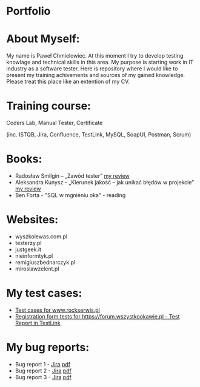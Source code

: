 # Portfolio
# About Myself:
My name is Paweł Chmielowiec. At this moment I try to develop testing knowlage and technical skills in this area. My purpose is starting work in IT industry as a software tester. Here is repository where I would like to present my training achivements and sources of my gained knowledge. Please treat this place like an extention of my CV.

# Training course:
Coders Lab, Manual Tester, Certificate 

(inc. ISTQB, Jira, Confluence, TestLink, MySQL, SoapUI, Postman, Scrum)

# Books:
- Radosław Smilgin – „Zawód tester” [ my review]( https://docs.google.com/document/d/e/2PACX-1vSbMxZfJYXAxKm62UjhD-tSIVHTDBDFi4V9wA8NlSya-RzrkxtAPk6b-3034XIW6z4wb5OEO8CtLEO5/pub)
- Aleksandra Kunysz – „Kierunek jakość – jak unikać błędów w projekcie” [ my review](https://docs.google.com/document/d/e/2PACX-1vSo35vez4BDS52A_CUV-xD9OYC_avi0K8_TqASjCdoV2TQn3lPa4i0rsu6C3ictvxse-9xdAOQBpc46/pub)
- Ben Forta - "SQL w mgnieniu oka" - reading

	
# Websites:
- wyszkolewas.com.pl
- testerzy.pl
- justgeek.it
- nieinformtyk.pl
- remigiuszbednarczyk.pl
- miroslawzelent.pl

# My test cases:
  - [Test cases for www.rockserwis.pl ]( https://docs.google.com/spreadsheets/d/e/2PACX-1vQprzFVOpsGn-Oiv9mvud2Yh2epm-vZAanHiP-jN-Jtx_BRDWDxlrl0zDa4OqI_3t4_uD2fi6oDEhgX/pubhtml)
  - [Registration form tests for https://forum.wszystkookawie.pl - Test Report in TestLink](https://docs.google.com/document/d/1tqIgr3Tg8CnWn3CmWnr2VLLw1PLFtxm-/edit?usp=sharing&ouid=111272621382515452257&rtpof=true&sd=true)

# My bug reports:
- Bug report 1 - [Jira](https://drive.google.com/file/d/1ywWi9Yt1ZCyBCgY6EQR0Dsj9NaI0DLyc/view?usp=sharing) [pdf](https://docs.google.com/document/d/1FJbEfi5EmxBRazbNxYEXGq2x0RfBiOK0/edit?usp=sharing&ouid=111272621382515452257&rtpof=true&sd=true)     
- Bug report 2 - [Jira](https://drive.google.com/file/d/1_1ppBxZ_zfKICpm2UEhLa8yDQWtEb9lb/view?usp=sharing) [pdf](https://docs.google.com/document/d/1ZtrdHtIcOWgq4HbF9vC7YiHkh3__55gU/edit?usp=sharing&ouid=111272621382515452257&rtpof=true&sd=true)
- Bug report 3 - [Jira](https://drive.google.com/file/d/1lVk4LaEAj6XZIVCfFhNnJaj3PkOA4Ng5/view?usp=sharing) [pdf](https://docs.google.com/document/d/16VZuW_jFLd35w54QBzy2dUMXMNaHQOdk/edit?usp=sharing&ouid=111272621382515452257&rtpof=true&sd=true)
